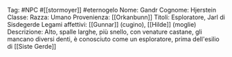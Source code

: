 Tag: #NPC #[[stormoyer]] #eternogelo 
Nome: Gandr
Cognome: Hjerstein
Classe: 
Razza: Umano
Provenienza: [[Orkanbunn]]
Titoli: Esploratore, Jarl di Sisdegerde
Legami affettivi: [[Gunnar]] (cugino), [[Hilde]] (moglie)
Descrizione: Alto, spalle larghe, più snello, con venature castane, gli mancano diversi denti, è conosciuto come un esploratore, prima dell'esilio di [[Siste Gerde]]